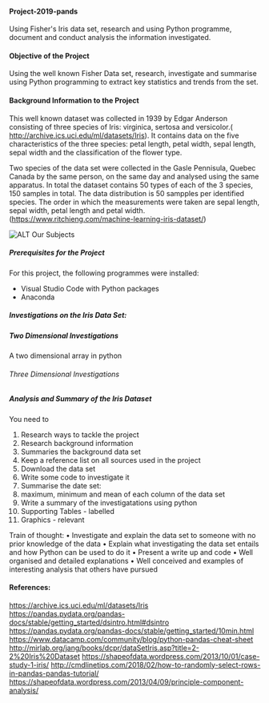 #### Project-2019-pands
Using Fisher's Iris data set, research and using Python programme, document and conduct analysis the information investigated.

#### Objective of the Project
Using the well known Fisher Data set, research, investigate and summarise using Python programming to extract key statistics and trends from the set. 

#### Background Information to the Project
This well known dataset was collected in 1939 by Edgar Anderson consisting of three species of Iris: virginica, sertosa and versicolor.( http://archive.ics.uci.edu/ml/datasets/Iris). It contains data on the five characteristics of the three species: petal length, petal width, sepal length, sepal width and the classification of the flower type. 

Two species of the data set were collected in the Gasle Pennisula, Quebec Canada by the same person, on the same day and analysed using the same apparatus. In total the dataset contains 50 types of each of the 3 species, 150 samples in total. The data distribution is 50 sampples per identified species. The order in which the measurements were taken are sepal length, sepal width, petal length and petal width.  (https://www.ritchieng.com/machine-learning-iris-dataset/)
 
 ![ALT Our Subjects](https://payatu.com/wp-content/uploads/2018/04/Selection_004.png)

##### Prerequisites for the Project

For this project,  the following programmes were installed: 
 - Visual Studio Code with Python packages
 - Anaconda
 
 ##### Investigations on the Iris Data Set: 
 
 ##### Two Dimensional Investigations
 A two dimensional array in python
 
 ###### Three Dimensional Investigations
 
 
 
 ##### Analysis and Summary of the Iris Dataset


You need to 
1.	Research ways to tackle the project
2.	Research background information
3.	Summaries the background data set
4.	Keep a reference list on all sources used in the project
5.	Download the data set
6.	Write some code to investigate it
7.	Summarise the date set: 
8.	maximum, minimum and mean of each column of the data set
9.	Write a summary of the investigatations using python
10.	Supporting Tables - labelled
11.	Graphics  - relevant

Train of thought: 
 •	Investigate and explain the data set to someone with no prior knowledge of the data
•	Explain what investigating the data set entails and how Python can be used to do it
•	Present a write up and code
•	Well organised and detailed explanations
•	Well conceived and examples of interesting analysis that others have pursued



#### References: 
https://archive.ics.uci.edu/ml/datasets/Iris
https://pandas.pydata.org/pandas-docs/stable/getting_started/dsintro.html#dsintro
https://pandas.pydata.org/pandas-docs/stable/getting_started/10min.html
https://www.datacamp.com/community/blog/python-pandas-cheat-sheet
http://mirlab.org/jang/books/dcpr/dataSetIris.asp?title=2-2%20Iris%20Dataset
https://shapeofdata.wordpress.com/2013/10/01/case-study-1-iris/
http://cmdlinetips.com/2018/02/how-to-randomly-select-rows-in-pandas-pandas-tutorial/
https://shapeofdata.wordpress.com/2013/04/09/principle-component-analysis/
